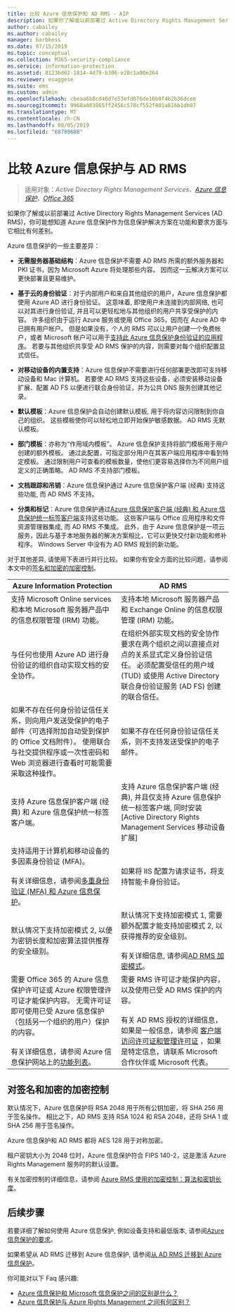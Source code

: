```yaml
---
title: 比较 Azure 信息保护和 AD RMS - AIP
description: 如果你了解或以前部署过 Active Directory Rights Management Services (AD RMS)，你可能想知道 Azure 信息保护在功能和要求方面与它相比有何差别。
author: cabailey
ms.author: cabailey
manager: barbkess
ms.date: 07/15/2019
ms.topic: conceptual
ms.collection: M365-security-compliance
ms.service: information-protection
ms.assetid: 8123bd62-1814-4d79-b306-e20c1a00e264
ms.reviewer: esaggese
ms.suite: ems
ms.custom: admin
ms.openlocfilehash: cbeaa6b8cd46d7e53efd076de16b0f4b2b36dcee
ms.sourcegitcommit: 9968a003865ff2456c570cf552f801a816b1db07
ms.translationtype: MT
ms.contentlocale: zh-CN
ms.lasthandoff: 08/05/2019
ms.locfileid: "68789608"
---
```

# <a name="comparing-azure-information-protection-and-ad-rms"></a>比较 Azure 信息保护与 AD RMS

>适用对象：*Active Directory Rights Management Services、[Azure 信息保护](https://azure.microsoft.com/pricing/details/information-protection)、[Office 365](https://download.microsoft.com/download/E/C/F/ECF42E71-4EC0-48FF-AA00-577AC14D5B5C/Azure_Information_Protection_licensing_datasheet_EN-US.pdf)*

如果你了解或以前部署过 Active Directory Rights Management Services (AD RMS)，你可能想知道 Azure 信息保护作为信息保护解决方案在功能和要求方面与它相比有何差别。

Azure 信息保护的一些主要差异：

- **无需服务器基础结构**：Azure 信息保护不需要 AD RMS 所需的额外服务器和 PKI 证书，因为 Microsoft Azure 将处理那些内容。 因而这一云解决方案可以更快部署且更易维护。

- **基于云的身份验证**：对于内部用户和来自其他组织的用户，Azure 信息保护都使用 Azure AD 进行身份验证。 这意味着, 即使用户未连接到内部网络, 也可以对其进行身份验证, 并且可以更轻松地与其他组织的用户共享受保护的内容。 许多组织由于运行 Azure 服务或使用 Office 365，因而在 Azure AD 中已拥有用户帐户。 但是如果没有，个人的 RMS 可以让用户创建一个免费帐户，或者 Microsoft 帐户可以用于[支持此 Azure 信息保护身份验证的应用程序](secure-collaboration-documents.md#supported-scenarios-for-opening-protected-documents)。 若要与其他组织共享受 AD RMS 保护的内容，则需要对每个组织配置显式信任。

- **对移动设备的内置支持**：Azure 信息保护不需要进行任何部署更改即可支持移动设备和 Mac 计算机。 若要使 AD RMS 支持这些设备，必须安装移动设备扩展、配置 AD FS 以便进行联合身份验证，并为公共 DNS 服务创建其他记录。

- **默认模板**：Azure 信息保护会自动创建默认模板, 用于将内容访问限制到你自己的组织。 这些模板使你可以轻松地立即开始保护敏感数据。 AD RMS 无默认模板。

- **部门模板**：亦称为“作用域内模板”。 Azure 信息保护支持将部门模板用于用户创建的额外模板。 通过此配置，可指定部分用户在其客户端应用程序中看到特定模板。 通过限制用户可查看的模板数量，使他们更容易选择你为不同用户组定义的正确策略。 AD RMS 不支持部门模板。

- **文档跟踪和吊销**：Azure 信息保护通过 Azure 信息保护客户端 (经典) 支持这些功能, 而 AD RMS 不支持。

- **分类和标记**：Azure 信息保护通过[Azure 信息保护客户端 (经典) 和 Azure 信息保护统一标签客户端](./rms-client/use-client.md#choose-which-azure-information-protection-client-to-use)支持这些功能。 这些客户端与 Office 应用程序和文件资源管理器集成, 而 AD RMS 不集成。 此外，由于 Azure 信息保护是一项云服务，因此与基于本地服务器的解决方案相比，它可以更快交付新功能和修补程序。 Windows Server 中没有为 AD RMS 规划的新功能。

对于其他差异, 请使用下表进行并行比较。 如果你有安全方面的比较问题，请参阅本文中的[签名和加密的加密控制](#cryptographic-controls-for-signing-and-encryption)。

|Azure Information Protection|AD RMS|
|-----------------------------------------------------------------------------------------|--------------------------------------------------------|
|支持 Microsoft Online services 和本地 Microsoft 服务器产品中的信息权限管理 (IRM) 功能。|支持本地 Microsoft 服务器产品和 Exchange Online 的信息权限管理 (IRM) 功能。|
|与任何也使用 Azure AD 进行身份验证的组织自动实现文档的安全协作。|在组织外部实现文档的安全协作要求在两个组织之间以直接点对点的关系显式定义身份验证信任。 必须配置受信任的用户域 (TUD) 或使用 Active Directory 联合身份验证服务 (AD FS) 创建的联合信任。|
|如果不存在任何身份验证信任关系，则向用户发送受保护的电子邮件（可选择附加自动受到保护的 Office 文档附件）。 使用联合与社交提供程序或一次性密码和 Web 浏览器进行查看时可能需要采取这种操作。|如果不存在任何身份验证信任关系，则不支持发送受保护的电子邮件。|
|支持 Azure 信息保护客户端 (经典) 和 Azure 信息保护统一标签客户端。|支持 Azure 信息保护客户端 (经典), 并且仅支持 Azure 信息保护统一标签客户端, 同时安装 [Active Directory Rights Management Services 移动设备扩展]
|支持适用于计算机和移动设备的多因素身份验证 (MFA)。<br /><br />有关详细信息，请参阅[多重身份验证 (MFA) 和 Azure 信息保护](./requirements-azure-ad.md#multi-factor-authentication-mfa-and-azure-information-protection)。|如果将 IIS 配置为请求证书，将支持智能卡身份验证。|
|默认情况下支持加密模式 2, 以便为密钥长度和加密算法提供推荐的安全级别。|默认情况下支持加密模式 1, 需要额外配置才能支持加密模式 2, 以获得推荐的安全级别。<br /><br />有关详细信息, 请参阅[AD RMS 加密模式](https://go.microsoft.com/fwlink/?LinkId=266659)。|
|需要 Office 365 的 Azure 信息保护许可证或 Azure 权限管理许可证才能保护内容。 无需许可证即可使用已受 Azure 信息保护（包括另一个组织的用户）保护的内容。<br /><br />有关详细信息，请参阅 Azure 信息保护网站上的[功能列表](https://www.microsoft.com/cloud-platform/azure-information-protection-features)。|需要 RMS 许可证才能保护内容，以及使用已受 AD RMS 保护的内容。<br /><br />有关 AD RMS 授权的详细信息，如果是一般信息，请参阅 [客户端访问许可证和管理许可证](https://www.microsoft.com/en-us/Licensing/product-licensing/client-access-license.aspx) ，如果是特定信息，请联系 Microsoft 合作伙伴或 Microsoft 代表。|

## <a name="cryptographic-controls-for-signing-and-encryption"></a>对签名和加密的加密控制
默认情况下，Azure 信息保护将 RSA 2048 用于所有公钥加密，将 SHA 256 用于签名操作。 相比之下，AD RMS 支持 RSA 1024 和 RSA 2048，还将 SHA 1 或 SHA 256 用于签名操作。

Azure 信息保护和 AD RMS 都将 AES 128 用于对称加密。

租户密钥大小为 2048 位时，Azure 信息保护符合 FIPS 140-2，这是激活 Azure Rights Management 服务时的默认设置。 

有关加密控制的详细信息，请参阅 [Azure RMS 使用的加密控制：算法和密钥长度](how-does-it-work.md#cryptographic-controls-used-by-azure-rms-algorithms-and-key-lengths)。


## <a name="next-steps"></a>后续步骤
若要详细了解如何使用 Azure 信息保护, 例如设备支持和最低版本, 请参阅[Azure 信息保护的要求](requirements.md)。

如果希望从 AD RMS 迁移到 Azure 信息保护, 请参阅[从 AD RMS 迁移到 Azure 信息保护](migrate-from-ad-rms-to-azure-rms.md)。

你可能对以下 Faq 感兴趣:
- [Azure 信息保护和 Microsoft 信息保护之间的区别是什么？](faqs.md#whats-the-difference-between-azure-information-protection-and-microsoft-information-protection)
- [Azure 信息保护与 Azure Rights Management 之间有何区别？](faqs.md#whats-the-difference-between-azure-information-protection-and-azure-rights-management)

